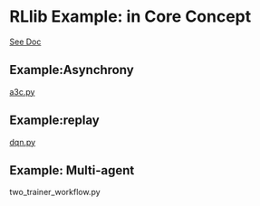 # RLlib Example: in Core Concept

[ See Doc ](https://docs.ray.io/en/latest/rllib/core-concepts.html)

## Example:Asynchrony

[a3c.py](https://github.com/ray-project/ray/blob/master/rllib/agents/a3c/a3c.py)


## Example:replay

[dqn.py](https://github.com/ray-project/ray/blob/87eaf55d82b989c0bd86b4e2d88290974082eb7a/rllib/agents/dqn/dqn.py)

##  Example: Multi-agent

two_trainer_workflow.py